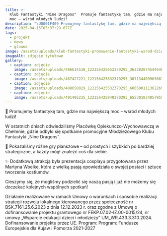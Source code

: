 ```yaml
---
title: >-
  Klub Fantastyki "Nine Dragons"  Promuje fantastykę tam, gdzie ma największą
  moc – wśród młodych ludzi!
description: "\U0001F409 Promujemy fantastykę tam, gdzie ma największą moc – wśród młodych ludzi!  W ostatnich dniach odwiedziliśmy Placówkę Opiekuńczo-Wychowawczą w Chełmnie, gdzie odbyło się spotkanie promocyjne Młodzieżowego Klubu Fantastyki „Nine Dragons”.  \U0001F3B2 Pokazaliśmy różne gry planszowe – od prostych i szybkich po bardziej strategiczne, a każdy mógł znaleźć coś dla siebie.  ✨ Dodatkową atrakcją była prezentacja cosplayu[...]"
date: 2025-04-15T05:37:29.677Z
tags:
  - projekt
  - news
  - glowna
image: /assets/uploads/klub-fantastyki-promowanie-fantastyki-wsrod-dzieci.jpg
imageAlt: zdjęcie tytułowe
gallery:
  - caption: zdjęcie
    image: /assets/uploads/486614518_122156425652370295_3622828745446487256_n.jpg
  - caption: zdjęcie
    image: /assets/uploads/487427221_122156425832370295_3071344099656870396_n.jpg
  - caption: zdjęcie
    image: /assets/uploads/488658029_122156425532370295_6065001113622698753_n.jpg
  - caption: zdjęcie
    image: /assets/uploads/491405235_122156425940370295_6553018340579554749_n.jpg
---
```

🐉 Promujemy fantastykę tam, gdzie ma największą moc – wśród młodych ludzi!

W ostatnich dniach odwiedziliśmy Placówkę Opiekuńczo-Wychowawczą w Chełmnie, gdzie odbyło się spotkanie promocyjne Młodzieżowego Klubu Fantastyki „Nine Dragons”.

🎲 Pokazaliśmy różne gry planszowe – od prostych i szybkich po bardziej strategiczne, a każdy mógł znaleźć coś dla siebie.

✨ Dodatkową atrakcją była prezentacja cosplayu przygotowana przez Martyna Woelke, która z wielką pasją opowiedziała o swojej postaci i sztuce tworzenia kostiumów.

Cieszymy się, że mogliśmy podzielić się naszą pasją i już nie możemy się doczekać kolejnych wspólnych spotkań!



Działanie realizowane w ramach Umowy o warunkach i sposobie realizacji strategii rozwoju lokalnego kierowanego przez społeczność nr BSK.7161.25.6.2023 z dnia 12.12.2023 r. oraz zgodne z Umową o dofinansowanie projektu grantowego nr FEKP.07.02-IZ.00-0015/24, nr umowy „Wsparcie edukacji dzieci i młodzieży” UM_WR.433.3.310.2024. Dofinansowanie projektu przez UE. Program: Program: Fundusze Europejskie dla Kujaw i Pomorza 2021-2027
